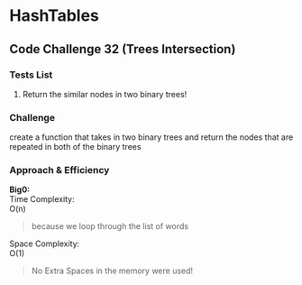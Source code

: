 # HashTables
## Code Challenge 32 (Trees Intersection)

### Tests List
1. Return the similar nodes in two binary trees!


### Challenge
create a function that takes in two binary trees and return the nodes that are repeated in both of the binary trees

### Approach & Efficiency
**Big0:** \
Time  Complexity: \
O(n)
> because we loop through the list of words

Space Complexity: \
O(1)  
> No Extra Spaces in the memory were used!